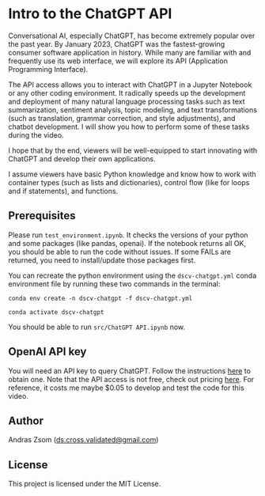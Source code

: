 # Intro to the ChatGPT API

Conversational AI, especially ChatGPT, has become extremely popular over the past year. By January 2023, ChatGPT was the fastest-growing consumer software application in history. While many are familiar with and frequently use its web interface, we will explore its API (Application Programming Interface).

The API access allows you to interact with ChatGPT in a Jupyter Notebook or any other coding environment. It radically speeds up the development and deployment of many natural language processing tasks such as text summarization, sentiment analysis, topic modeling, and text transformations (such as translation, grammar correction, and style adjustments), and chatbot development. I will show you how to perform some of these tasks during the video.

I hope that by the end, viewers will be well-equipped to start innovating with ChatGPT and develop their own applications.

I assume viewers have basic Python knowledge and know how to work with container types (such as lists and dictionaries), control flow (like for loops and if statements), and functions.

## Prerequisites

Please run `test_environment.ipynb`. It checks the versions of your python and some packages (like pandas, openai). If the notebook returns all OK, you should be able to run the code without issues. If some FAILs are returned, you need to install/update those packages first.

You can recreate the python environment using the `dscv-chatgpt.yml` conda environment file by running these two commands in the terminal:

`conda env create -n dscv-chatgpt -f dscv-chatgpt.yml`

`conda activate dscv-chatgpt`

You should be able to run `src/ChatGPT API.ipynb` now.

## OpenAI API key

You will need an API key to query ChatGPT. Follow the instructions [here](https://tfthacker.medium.com/how-to-get-your-own-api-key-for-using-openai-chatgpt-in-obsidian-41b7dd71f8d3) to obtain one. Note that the API access is not free, check out pricing [here](https://platform.openai.com/docs/quickstart/pricing). For reference, it costs me maybe $0.05 to develop and test the code for this video.

## Author

Andras Zsom (ds.cross.validated@gmail.com)

## License

This project is licensed under the MIT License.
